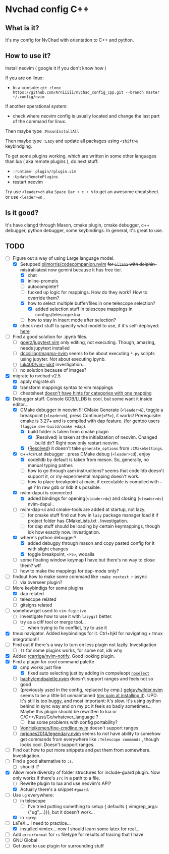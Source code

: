 # Nvchad config C++

## What is it?
It's my config for NvChad with orientation to C++ and python.

## How to use it?
Install neovim  ( google it if you don't know how )

If you are on linux:
- In a console:  `git clone https://github.com/Arniiiii/nvchad_config_cpp.git --branch master ~/.config/nvim`

If another operational system:
- check where neovim config is usually located and change the last part of the command for linux.

Then maybe type `:MasonInstallAll`

Then maybe type `:Lazy` and update all packages using `<shift>u` keybindging.

To get some plugins working, which are written in some other languages than lua ( aka remote plugins ), do next stuff:
- `:runtime! plugin/rplugin.vim`
- `:UpdateRemotePlugins`
- restart neovim

Try use `<leader>ch` aka `Space Bar + c + h` to get an awesome cheatsheet.
or use `<leader>wK` .

## Is it good?
It's have clangd through Mason, cmake plugin, cmake debugger, c++ debugger, python debugger, some keybindings. 
In general, it's great to use.

## TODO
- [ ] Figure out a way of using Large language model.
    - [x] Setupped [olimorris/codecompanion.nvim](https://github.com/olimorris/codecompanion.nvim) ~~for `ollama` with dolphin-mistral:latest~~ now gemini because it has free tier.
        - [x] chat
        - [x] inline-prompts
        - [ ] autocomplete?
        - [ ] fucked up logic for mappings. How do they work? How to override them?
        - [x] how to select multiple buffer/files in one telescope selection?
            - [x] added selection stuff in telescope mappings in configs/telescope.lua
        - [ ] how to stay in insert mode after selection?
    - [x] check next stuff to specify what model to use, if it's self-deployed: [here](https://github.com/olimorris/codecompanion.nvim/pull/45#issuecomment-2054028057)
- [ ] Find a good solution for .ipynb files.
    - [ ] [goerz/jupytext.vim](https://github.com/goerz/jupytext.vim) only editing, not executing. Though, amazing, needs jupytext installed
    - [ ] [dccsillag/magma-nvim](https//github.com/dccsillag/magma-nvim) seems to be about executing `*.py` scripts using jupyter. Not about executing ipynb.
    - [ ] [luk400/vim-jukit](https://github.com/luk400/vim-jukit) investigation...
    - [ ] no solution because of images?
- [x] migrate to nvchad v2.5
    - [x] apply migrate.sh 
    - [x] transform mappings syntax to vim mappings
    - [ ] cheatsheet [doesn't have hints for categories with one mapping](https://github.com/NvChad/NvChad/issues/2688#issuecomment-2046201103) 
- [x] Debugger stuff. Console GDB/LLDB is cool, but some want it inside editor...
    - [x] CMake debugger in neovim !!! CMake Generate (`<leader>G`), toggle a breakpoint (`<leader>b`), press Continue(`<F5>`), it works! Prerequisite: cmake is 3.27+ and is compiled with dap feature. (for gentoo users `flaggie dev-build/cmake +dap`).
        - [x] build folder is taken from cmake plugin
            - [x] (Resolved) is taken at the initialization of neovim. Changed build dir? Right now only restart neovim.
        - [x] ([Resolved](https://github.com/Civitasv/cmake-tools.nvim/issues/203)) it doesn't take `generate_options` from `:CMakeSettings`.
    - [x] c++/c/rust debugger : press CMake debug (`<leader>cd`), enjoy
        - [x] codelldb by default is taken from meson. So, generally, no manual typing pathes
        - [ ] how to go through asm instructions? seems that codelldb doesn't support it, or my experimental mapping doesn't work.
        - [ ] how to place breakpoint at main, if executable is compiled with `-g0` ? In raw gdb or lldb it's possible.
    - [x] nvim-dapui is connected
        - [x] added bindings for opening(`<leader>do`) and closing (`<leader>dc`) nvim-dapui .
    - [ ] nvim-dap-ui and cmake-tools are added at startup, not lazy.
        - [ ] for cmake stuff find out how in `lazy` package manager load it if project folder has CMakeLists.txt . Investigation.
        - [ ] for dap stuff should be loading by certain keymappings, though idk how exactly now. Investigation.
    - [x] where's python debugger?
        - [x] added debugpy through mason and copy pasted config for it with slight changes
        - [x] toggle breakpoint, `<F5>`, wooalla 
    - [ ] some floating window keymap I have but there's no way to close them? wtf
    - [ ] how to make the mappings for dap-mode only?
- [ ] findout how to make some command like `:make nextest r` async
    - [ ] via overseer plugin?
- [ ] More keybindigs for some plugins
    - [x] dap related
    - [ ] telescope related
    - [ ] gitsigns related
- [ ] somehow get used to `vim-fugitive`
    - [ ] investigate how to use it with `lazygit` better.
    - [ ] try as a diff tool or merge tool...
        - [ ] when trying to fix conflict, try to use it
- [x] tmux navigator. Added keybindings for it. Ctrl+hjkl for navigating + tmux integration!!!
- [ ] Find out if there's a way to turn on less plugin not lazily. Investigation
    - [ ] `ft` for some plugins works, for some not, idk why
- [x] Added [rcarriga/nvim-notify](https://github.com/rcarriga/nvim-notify). Good looking plugin.
- [x] Find a plugin for cool command palette
    - [x] cmp works just fine
        - [x] fixed auto selecting just by adding in compeleopt [`noselect`](https://neovim.io/doc/user/options.html#'completeopt')
    - [ ] [hachy/cmdpalette.nvim](https://github.com/hachy/cmdpalette.nvim) doesn't support ranges and feels not so good  
    - [ ] (previously used in the config, replaced by cmp.) [gelguy/wilder.nvim](https://github.com/gelguy/wilder.nvim) seems to be a little bit unmaintained  ([my pain at installing it](https://github.com/gelguy/wilder.nvim/issues/196)). UPD: it's still is too buggy, and most important: it's slow. It's using python behind in sync way and on my pc it feels so badly sometimes... Maybe this plugin should be rewritten to lua or C/C++/Rust/Go/whatever_language ?
        - [ ] has some problems with config portability?
    - [ ] [VonHeikemen/fine-cmdline.nvim](https://github.com/VonHeikemen/fine-cmdline.nvim) doesn't support ranges
    - [ ] [mrjones2014/legendary.nvim](https://github.com/mrjones2014/legendary.nvim) seems to *not* have ability to somehow get commands from everywhere like `:Telescope commands` , though looks cool. Doesn't support ranges. 
- [ ] Find out how to put more snippets and put them from somewhere. Investigation.
- [ ] Find a good alternative to `:s`. 
    - [ ] should I?
- [x] Allow more diversity of folder structures for include-guard plugin. Now only works if there's `src` in a path to a file. 
    - [ ] Rewrite plugin to lua and use neovim's API?
    - [x] Actually there's a snippet `#guard`.
- [ ] Use `ug` everywhere:
    - [ ] in telescope
        - [ ] I've tried putting something to setup { defaults { vimgrep_args: {"ug",...}}}, but it doesn't work...
    - [x] in `:grep`
- [ ] LaTeX... I need to practice...
    - [x] installed vimtex... now I should learn some latex for real...
- [ ] Add `errorformat` for `rs` filetype for results of tracing that I have
- [ ] GNU Global
- [ ] Get used to use plugin for surrounding stuff
